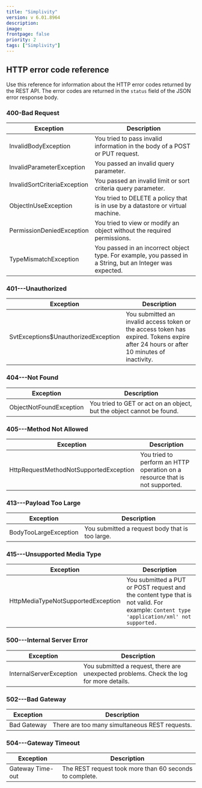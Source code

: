 ```yaml
---
title: "Simplivity"
version: v 6.01.8964
description:
image: 
frontpage: false
priority: 2
tags: ["Simplivity"]
---
```


HTTP error code reference
-------------------------

Use this reference for information about the HTTP error codes returned by the REST API. The error codes are returned in the `status` field of the JSON error response body.

### 400-Bad Request

| Exception | Description |
| --- | --- |
| InvalidBodyException | You tried to pass invalid information in the body of a POST or PUT request. |
| InvalidParameterException | You passed an invalid query parameter. |
| InvalidSortCriteriaException | You passed an invalid limit or sort criteria query parameter. |
| ObjectInUseException | You tried to DELETE a policy that is in use by a datastore or virtual machine. |
| PermissionDeniedException | You tried to view or modify an object without the required permissions. |
| TypeMismatchException | You passed in an incorrect object type. For example, you passed in a String, but an Integer was expected. |

### 401---Unauthorized

| Exception | Description |
| --- | --- |
| SvtExceptions$UnauthorizedException | You submitted an invalid access token or the access token has expired. Tokens expire after 24 hours or after 10 minutes of inactivity. |

### 404---Not Found

| Exception | Description |
| --- | --- |
| ObjectNotFoundException | You tried to GET or act on an object, but the object cannot be found. |

### 405---Method Not Allowed

| Exception | Description |
| --- | --- |
| HttpRequestMethodNotSupportedException | You tried to perform an HTTP operation on a resource that is not supported. |

### 413---Payload Too Large

| Exception | Description |
| --- | --- |
| BodyTooLargeException | You submitted a request body that is too large. |

### 415---Unsupported Media Type

| Exception | Description |
| --- | --- |
| HttpMediaTypeNotSupportedException | You submitted a PUT or POST request and the content type that is not valid. For example: `Content type 'application/xml' not supported.` |

### 500---Internal Server Error

| Exception | Description |
| --- | --- |
| InternalServerException | You submitted a request, there are unexpected problems. Check the log for more details. |

### 502---Bad Gateway

| Exception | Description |
| --- | --- |
| Bad Gateway | There are too many simultaneous REST requests. |

### 504---Gateway Timeout

| Exception | Description |
| --- | --- |
| Gateway Time-out | The REST request took more than 60 seconds to complete. |
